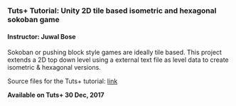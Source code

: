### Tuts+ Tutorial: Unity 2D tile based isometric and hexagonal sokoban game

#### Instructor: Juwal Bose

Sokoban or pushing block style games are ideally tile based.
This project extends a 2D top down level using a external text file as level data to create isometric & hexagonal versions.

Source files for the Tuts+ tutorial: [link](http://gamedevelopment.tutsplus.com/tutorials/unity-solution-for-hitting-moving-targets--cms-29633)

**Available on Tuts+ 30 Dec, 2017**

